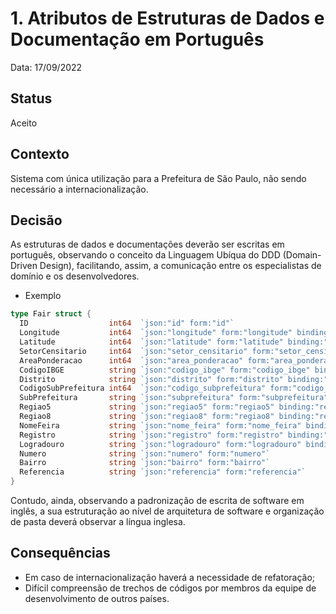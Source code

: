 # 1. Atributos de Estruturas de Dados e Documentação em Português

Data: 17/09/2022

## Status

Aceito

## Contexto

Sistema com única utilização para a Prefeitura de São Paulo, não sendo necessário a internacionalização.

## Decisão

As estruturas de dados e documentações deverão ser escritas em português, observando o conceito da Linguagem Ubíqua do DDD (Domain-Driven Design), facilitando, assim, a comunicação entre os especialistas de domínio e os desenvolvedores.

  - Exemplo
```go
type Fair struct {
  ID                  int64  `json:"id" form:"id"`
  Longitude           int64  `json:"longitude" form:"longitude" binding:"required"`
  Latitude            int64  `json:"latitude" form:"latitude" binding:"required"`
  SetorCensitario     int64  `json:"setor_censitario" form:"setor_censitario" binding:"required"`
  AreaPonderacao      int64  `json:"area_ponderacao" form:"area_ponderacao" binding:"required"`
  CodigoIBGE          string `json:"codigo_ibge" form:"codigo_ibge" binding:"required"`
  Distrito            string `json:"distrito" form:"distrito" binding:"required"`
  CodigoSubPrefeitura int64  `json:"codigo_subprefeitura" form:"codigo_subprefeitura" binding:"required"`
  SubPrefeitura       string `json:"subprefeitura" form:"subprefeitura" binding:"required"`
  Regiao5             string `json:"regiao5" form:"regiao5" binding:"required"`
  Regiao8             string `json:"regiao8" form:"regiao8" binding:"required"`
  NomeFeira           string `json:"nome_feira" form:"nome_feira" binding:"required"`
  Registro            string `json:"registro" form:"registro" binding:"required"`
  Logradouro          string `json:"logradouro" form:"logradouro" binding:"required"`
  Numero              string `json:"numero" form:"numero"`
  Bairro              string `json:"bairro" form:"bairro"`
  Referencia          string `json:"referencia" form:"referencia"`
}
```

Contudo, ainda, observando a padronização de escrita de software em inglês, a sua estruturação ao nível de arquitetura de software e organização de pasta deverá observar a língua inglesa.

## Consequências

- Em caso de internacionalização haverá a necessidade de refatoração;
- Difícil compreensão de trechos de códigos por membros da equipe de desenvolvimento de outros países.
